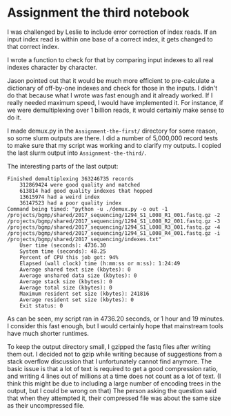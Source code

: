 # Assignment the third notebook

I was challenged by Leslie to include error correction of index reads. If an input index read is within one base of a correct index, it gets changed to that correct index.

I wrote a function to check for that by comparing input indexes to all real indexes character by character.

Jason pointed out that it would be much more efficient to pre-calculate a dictionary of off-by-one indexes and check for those in the inputs.
I didn't do that because what I wrote was fast enough and it already worked.
If I really needed maximum speed, I would have implemented it. For instance, if we were demultiplexing over 1 billion reads, it would certainly make sense to do it.

I made demux.py in the `Assignment-the-first/` directory for some reason, so some slurm outputs are there.
I did a number of 5,000,000 record tests to make sure that my script was working and to clarify my outputs.
I copied the last slurm output into `Assignment-the-third/`.

The interesting parts of the last output:
```
Finished demultiplexing 363246735 records
    312869424 were good quality and matched
    613814 had good quality indexes that hopped
    13615974 had a weird index
    36147523 had a poor quality index
Command being timed: "python -u ./demux.py -o out -1 /projects/bgmp/shared/2017_sequencing/1294_S1_L008_R1_001.fastq.gz -2 /projects/bgmp/shared/2017_sequencing/1294_S1_L008_R2_001.fastq.gz -3 /projects/bgmp/shared/2017_sequencing/1294_S1_L008_R3_001.fastq.gz -4 /projects/bgmp/shared/2017_sequencing/1294_S1_L008_R4_001.fastq.gz -i /projects/bgmp/shared/2017_sequencing/indexes.txt"
	User time (seconds): 4736.30
	System time (seconds): 48.25
	Percent of CPU this job got: 94%
	Elapsed (wall clock) time (h:mm:ss or m:ss): 1:24:49
	Average shared text size (kbytes): 0
	Average unshared data size (kbytes): 0
	Average stack size (kbytes): 0
	Average total size (kbytes): 0
	Maximum resident set size (kbytes): 241816
	Average resident set size (kbytes): 0
	Exit status: 0
```

As can be seen, my script ran in 4736.20 seconds, or 1 hour and 19 minutes. I consider this fast enough, but I would certainly hope that mainstream tools have much shorter runtimes.

To keep the output directory small, I gzipped the fastq files after writing them out.
I decided not to gzip while writing because of suggestions from a stack overflow discussion that I unfortunately cannot find anymore.
The basic issue is that a lot of text is required to get a good compression ratio, and writing 4 lines out of millions at a time does not count as a lot of text.
(I think this might be due to including a large number of encoding trees in the output, but I could be wrong on that)
The person asking the question said that when they attempted it, their compressed file was about the same size as their uncompressed file.